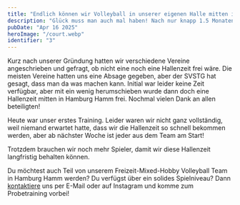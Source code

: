 ```yaml
---
title: "Endlich können wir Volleyball in unserer eigenen Halle mitten in Hamburg spielen!"
description: "Glück muss man auch mal haben! Nach nur knapp 1.5 Monaten haben wir eine Hallenzeit mitten in Hamburg bekommen."
pubDate: "Apr 16 2025"
heroImage: "/court.webp"
identifier: "3"
---
```


Kurz nach unserer Gründung hatten wir verschiedene 
Vereine angeschrieben und gefragt, ob nicht eine noch 
eine Hallenzeit frei wäre. Die meisten Vereine hatten 
uns eine Absage gegeben, aber der SVSTG hat gesagt, 
dass man da was machen kann. Initial war leider keine 
Zeit verfügbar, aber mit ein wenig herumschieben wurde 
dann doch eine Hallenzeit mitten in Hamburg Hamm frei. 
Nochmal vielen Dank an allen beteiligten!

Heute war unser erstes Training. Leider waren wir nicht 
ganz vollständig, weil niemand erwartet hatte, dass wir 
die Hallenzeit so schnell bekommen werden, aber ab 
nächster Woche ist jeder aus dem Team am Start!

Trotzdem brauchen wir noch mehr Spieler, damit wir diese 
Hallenzeit langfristig behalten können.

Du möchtest auch Teil von unserem Freizeit-Mixed-Hobby Volleyball Team in Hamburg Hamm werden?
Du verfügst über ein solides Spielniveau?
Dann [kontaktiere](/de/contact/) uns per E-Mail oder auf Instagram und komme zum Probetraining vorbei!
